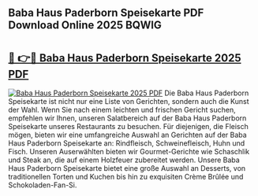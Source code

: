 ## Baba Haus Paderborn Speisekarte PDF Download Online 2025 BQWlG

# <h2><a href="http://gc5kkdn.nevu.top/?p=Baba+Haus+Paderborn+Speisekarte">🔗 👉🔴 Baba Haus Paderborn Speisekarte 2025 PDF</a></h2>

[![Baba Haus Paderborn Speisekarte 2025 PDF](https://i.imgur.com/dBaPXMq.png)](http://gc5kkdn.nevu.top/?p=Baba+Haus+Paderborn+Speisekarte)
Die Baba Haus Paderborn Speisekarte ist nicht nur eine Liste von Gerichten, sondern auch die Kunst der Wahl. Wenn Sie nach einem leichten und frischen Gericht suchen, empfehlen wir Ihnen, unseren Salatbereich auf der Baba Haus Paderborn Speisekarte unseres Restaurants zu besuchen. Für diejenigen, die Fleisch mögen, bieten wir eine umfangreiche Auswahl an Gerichten auf der Baba Haus Paderborn Speisekarte an: Rindfleisch, Schweinefleisch, Huhn und Fisch. Unseren Auserwählten bieten wir Gourmet-Gerichte wie Schaschlik und Steak an, die auf einem Holzfeuer zubereitet werden. Unsere Baba Haus Paderborn Speisekarte bietet eine große Auswahl an Desserts, von traditionellen Torten und Kuchen bis hin zu exquisiten Crème Brûlée und Schokoladen-Fan-Si.

